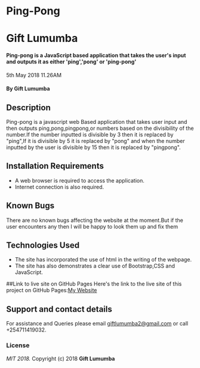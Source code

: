 
  # Ping-Pong
  # Gift Lumumba
  #### Ping-pong is a JavaScript based application that takes the user's input and outputs it as either 'ping','pong' or 'ping-pong'
  5th May 2018 11.26AM
  #### By **Gift Lumumba**
  ## Description
  Ping-pong is a javascript web Based application that takes user input and then outputs ping,pong,pingpong,or numbers based on the divisibility of the number.If the number inputted is divisible by 3 then it is replaced by "ping",If it is divisible by 5 it is replaced by "pong" and when the number inputted by the user is divisible by 15 then it is replaced by "pingpong".
  ## Installation Requirements
  * A web browser is required to access the application.
  * Internet connection is also required.

  ## Known Bugs
  There are no known bugs affecting the website at the moment.But if the user encounters any then I will be happy to look them up and fix them
  ## Technologies Used
  * The site has incorporated the use of html in the writing of the webpage.
  * The site has also demonstrates a clear use of Bootstrap,CSS and JavaScript.

  ##Link to live site on GitHub Pages
  Here's the link to the live site of this project on GitHub Pages:[My Website](https://gift-lumumba.github.io/Ping-Pong/)

  ## Support and contact details
  For assistance and Queries please email giftlumumba2@gmail.com or call +254711419032.
  ### License
  *MIT 2018.*
  Copyright (c) 2018 **Gift Lumumba**
